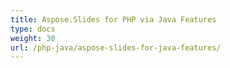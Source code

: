 ```yaml
---
title: Aspose.Slides for PHP via Java Features
type: docs
weight: 30
url: /php-java/aspose-slides-for-java-features/
---
```

